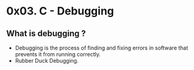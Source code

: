 # 0x03. C - Debugging

## What is debugging ?

* Debugging is the process of finding and fixing errors in software that prevents it from running correctly.
* Rubber Duck Debugging.
